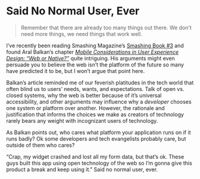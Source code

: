 # Said No Normal User, Ever

> Remember that there are already too many things out there. We don’t need more things, we need things that work well.

I’ve recently been reading Smashing Magazine’s [Smashing Book #3][1] and found Aral Balkan’s chapter *[Mobile Considerations in User Experience Design: “Web or Native?”][2]* quite intriguing. His arguments might even persuade you to believe the web isn’t the platform of the future so many have predicted it to be, but I won’t argue that point here.

Balkan’s article reminded me of our feverish platitudes in the tech world that often blind us to users’ needs, wants, and expectations. Talk of open vs. closed systems, why the web is better because of it’s universal accessibility, and other arguments may influence why a *developer* chooses one system or platform over another. However, the rationale and justification that informs the choices we make as creators of technology rarely bears any weight with  incognizant users of technology.

As Balkan points out, who cares what platform your application runs on if it runs badly? Ok some developers and tech evangelists probably care, but outside of them who cares?

“Crap, my widget crashed and lost all my form data, but that’s ok. These guys built this app using open technology of the web so I’m gonna give this product a break and keep using it.” Said no normal user, ever.



[1]: https://shop.smashingmagazine.com/smashing-book-3.html
[2]: http://mobile.smashingmagazine.com/2012/06/18/mobile-considerations-in-user-experience-design-web-or-native/
